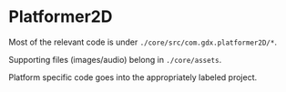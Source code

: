 # Platformer2D

Most of the relevant code is under `./core/src/com.gdx.platformer2D/*`.

Supporting files (images/audio) belong in `./core/assets`.

Platform specific code goes into the appropriately labeled project.